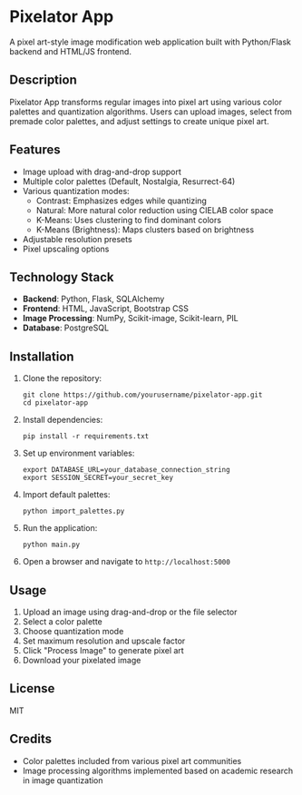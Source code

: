 # Pixelator App

A pixel art-style image modification web application built with Python/Flask backend and HTML/JS frontend.

## Description

Pixelator App transforms regular images into pixel art using various color palettes and quantization algorithms. Users can upload images, select from premade color palettes, and adjust settings to create unique pixel art.

## Features

- Image upload with drag-and-drop support
- Multiple color palettes (Default, Nostalgia, Resurrect-64)
- Various quantization modes:
  - Contrast: Emphasizes edges while quantizing
  - Natural: More natural color reduction using CIELAB color space
  - K-Means: Uses clustering to find dominant colors
  - K-Means (Brightness): Maps clusters based on brightness
- Adjustable resolution presets
- Pixel upscaling options

## Technology Stack

- **Backend**: Python, Flask, SQLAlchemy
- **Frontend**: HTML, JavaScript, Bootstrap CSS
- **Image Processing**: NumPy, Scikit-image, Scikit-learn, PIL
- **Database**: PostgreSQL

## Installation

1. Clone the repository:
   ```
   git clone https://github.com/yourusername/pixelator-app.git
   cd pixelator-app
   ```

2. Install dependencies:
   ```
   pip install -r requirements.txt
   ```

3. Set up environment variables:
   ```
   export DATABASE_URL=your_database_connection_string
   export SESSION_SECRET=your_secret_key
   ```

4. Import default palettes:
   ```
   python import_palettes.py
   ```

5. Run the application:
   ```
   python main.py
   ```

6. Open a browser and navigate to `http://localhost:5000`

## Usage

1. Upload an image using drag-and-drop or the file selector
2. Select a color palette
3. Choose quantization mode
4. Set maximum resolution and upscale factor
5. Click "Process Image" to generate pixel art
6. Download your pixelated image

## License

MIT

## Credits

- Color palettes included from various pixel art communities
- Image processing algorithms implemented based on academic research in image quantization